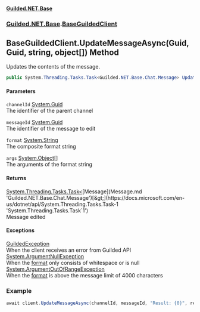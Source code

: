 #### [Guilded.NET.Base](Guilded_NET_Base.md 'Guilded.NET.Base')
### [Guilded.NET.Base](Guilded_NET_Base.md#Guilded_NET_Base 'Guilded.NET.Base').[BaseGuildedClient](BaseGuildedClient.md 'Guilded.NET.Base.BaseGuildedClient')
## BaseGuildedClient.UpdateMessageAsync(Guid, Guid, string, object[]) Method
Updates the contents of the message.  
```csharp
public System.Threading.Tasks.Task<Guilded.NET.Base.Chat.Message> UpdateMessageAsync(System.Guid channelId, System.Guid messageId, string format, params object[] args);
```
#### Parameters
<a name='Guilded_NET_Base_BaseGuildedClient_UpdateMessageAsync(System_Guid_System_Guid_string_object__)_channelId'></a>
`channelId` [System.Guid](https://docs.microsoft.com/en-us/dotnet/api/System.Guid 'System.Guid')  
The identifier of the parent channel
  
<a name='Guilded_NET_Base_BaseGuildedClient_UpdateMessageAsync(System_Guid_System_Guid_string_object__)_messageId'></a>
`messageId` [System.Guid](https://docs.microsoft.com/en-us/dotnet/api/System.Guid 'System.Guid')  
The identifier of the message to edit
  
<a name='Guilded_NET_Base_BaseGuildedClient_UpdateMessageAsync(System_Guid_System_Guid_string_object__)_format'></a>
`format` [System.String](https://docs.microsoft.com/en-us/dotnet/api/System.String 'System.String')  
The composite format string
  
<a name='Guilded_NET_Base_BaseGuildedClient_UpdateMessageAsync(System_Guid_System_Guid_string_object__)_args'></a>
`args` [System.Object](https://docs.microsoft.com/en-us/dotnet/api/System.Object 'System.Object')[[]](https://docs.microsoft.com/en-us/dotnet/api/System.Array 'System.Array')  
The arguments of the format string
  
#### Returns
[System.Threading.Tasks.Task&lt;](https://docs.microsoft.com/en-us/dotnet/api/System.Threading.Tasks.Task-1 'System.Threading.Tasks.Task`1')[Message](Message.md 'Guilded.NET.Base.Chat.Message')[&gt;](https://docs.microsoft.com/en-us/dotnet/api/System.Threading.Tasks.Task-1 'System.Threading.Tasks.Task`1')  
Message edited
#### Exceptions
[GuildedException](GuildedException.md 'Guilded.NET.Base.GuildedException')  
When the client receives an error from Guilded API
[System.ArgumentNullException](https://docs.microsoft.com/en-us/dotnet/api/System.ArgumentNullException 'System.ArgumentNullException')  
When the [format](BaseGuildedClient_UpdateMessageAsync(Guid_Guid_string_object__).md#Guilded_NET_Base_BaseGuildedClient_UpdateMessageAsync(System_Guid_System_Guid_string_object__)_format 'Guilded.NET.Base.BaseGuildedClient.UpdateMessageAsync(System.Guid, System.Guid, string, object[]).format') only consists of whitespace or is null
[System.ArgumentOutOfRangeException](https://docs.microsoft.com/en-us/dotnet/api/System.ArgumentOutOfRangeException 'System.ArgumentOutOfRangeException')  
When the [format](BaseGuildedClient_UpdateMessageAsync(Guid_Guid_string_object__).md#Guilded_NET_Base_BaseGuildedClient_UpdateMessageAsync(System_Guid_System_Guid_string_object__)_format 'Guilded.NET.Base.BaseGuildedClient.UpdateMessageAsync(System.Guid, System.Guid, string, object[]).format') is above the message limit of 4000 characters
### Example
```csharp
await client.UpdateMessageAsync(channelId, messageId, "Result: {0}", result);  
```
